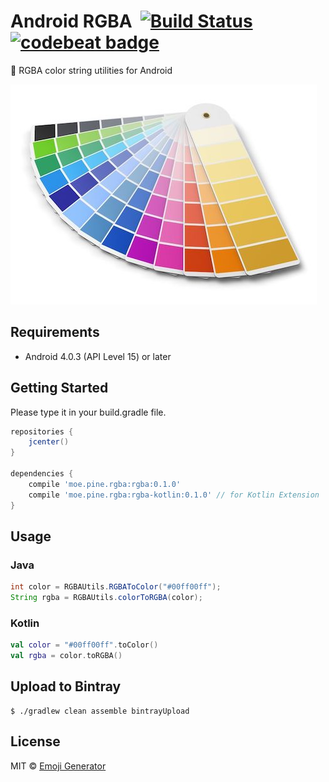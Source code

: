 # Android RGBA &nbsp;[![Build Status](https://travis-ci.org/emoji-gen/android-rgba.svg?branch=master)](https://travis-ci.org/emoji-gen/android-rgba) [![codebeat badge](https://codebeat.co/badges/57f059eb-040e-46a9-848a-2cb8cd5e7533)](https://codebeat.co/projects/github-com-emoji-gen-android-rgba-master)

:art: RGBA color string utilities for Android

<img src="palette.jpg" width="490">

## Requirements

- Android 4.0.3 (API Level 15) or later

## Getting Started
Please type it in your build.gradle file.

```groovy
repositories {
    jcenter()
}

dependencies {
    compile 'moe.pine.rgba:rgba:0.1.0'
    compile 'moe.pine.rgba:rgba-kotlin:0.1.0' // for Kotlin Extension
}
```

## Usage
### Java

```java
int color = RGBAUtils.RGBAToColor("#00ff00ff");
String rgba = RGBAUtils.colorToRGBA(color);
```

### Kotlin
```kotlin
val color = "#00ff00ff".toColor()
val rgba = color.toRGBA()
```

## Upload to Bintray

```
$ ./gradlew clean assemble bintrayUpload
```

## License

MIT &copy; [Emoji Generator](https://emoji-gen.ninja/)
